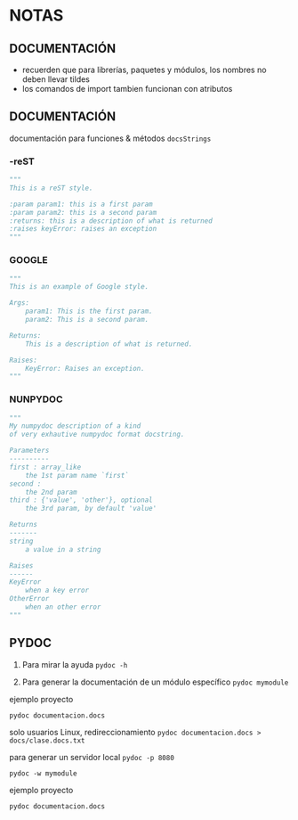 # NOTAS

## DOCUMENTACIÓN
* recuerden que para librerías, paquetes y módulos, los nombres no deben llevar tildes
* los comandos de import tambien funcionan con atributos

## DOCUMENTACIÓN

documentación para funciones & métodos `docsStrings`

### -reST
```python
"""
This is a reST style.

:param param1: this is a first param
:param param2: this is a second param
:returns: this is a description of what is returned
:raises keyError: raises an exception
"""
```

### GOOGLE
```python
"""
This is an example of Google style.

Args:
    param1: This is the first param.
    param2: This is a second param.

Returns:
    This is a description of what is returned.

Raises:
    KeyError: Raises an exception.
"""
```

### NUNPYDOC
```python
"""
My numpydoc description of a kind
of very exhautive numpydoc format docstring.

Parameters
----------
first : array_like
    the 1st param name `first`
second :
    the 2nd param
third : {'value', 'other'}, optional
    the 3rd param, by default 'value'

Returns
-------
string
    a value in a string

Raises
------
KeyError
    when a key error
OtherError
    when an other error
"""
```
## PYDOC

1. Para mirar la ayuda
`pydoc -h`

2. Para generar la documentación de un módulo específico
`pydoc mymodule `

ejemplo proyecto

`pydoc documentacion.docs`

solo usuarios Linux, redireccionamiento
`pydoc documentacion.docs > docs/clase.docs.txt`

para generar un servidor local
`pydoc -p 8080`

`pydoc -w mymodule`

ejemplo proyecto

`pydoc documentacion.docs`